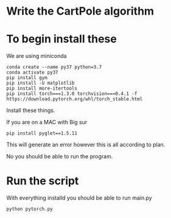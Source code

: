 # Write the CartPole algorithm

# To begin install these
We are using miniconda
```
conda create --name py37 python=3.7
conda activate py37
pip install gym  
pip install -U matplotlib
pip install more-itertools
pip install torch===1.3.0 torchvision===0.4.1 -f https://download.pytorch.org/whl/torch_stable.html  
```
Install these things.

If you are on a MAC with Big sur
```
pip install pyglet==1.5.11
```
This will generate an error however this is all according to plan.

No you should be able to run the program.

# Run the script
With everything installd you should be able to run main.py

`python pytorch.py`
